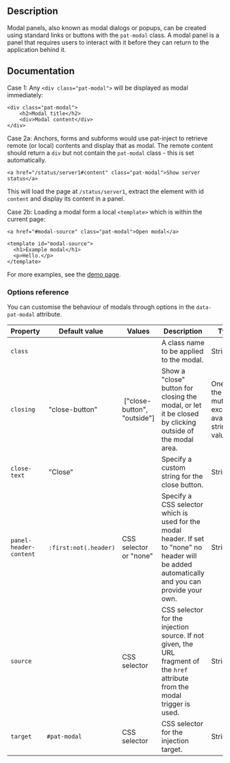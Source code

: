 ## Description

Modal panels, also known as modal dialogs or popups, can be created using standard links or buttons with the `pat-modal` class.
A modal panel is a panel that requires users to interact with it before they can return to the application behind it.

## Documentation

Case 1: Any ``<div class="pat-modal">`` will be displayed as modal immediately:

    <div class="pat-modal">
        <h2>Modal title</h2>
        <div>Modal content</div>
    </div>


Case 2a: Anchors, forms and subforms would use pat-inject to retrieve remote (or local) contents and display that as modal.
The remote content should return a ``div`` but not contain the ``pat-modal`` class - this is set automatically.

    <a href="/status/server1#content" class="pat-modal">Show server status</a>

This will load the page at `/status/server1`, extract the element with id `content` and display its content in a panel.

Case 2b: Loading a modal form a local ``<template>`` which is within the current page:

    <a href="#modal-source" class="pat-modal">Open modal</a>

    <template id="modal-source">
      <h1>Example modal</h1>
      <p>Hello.</p>
    </template>


For more examples, see the [demo page](./index.html).


### Options reference

You can customise the behaviour of modals through options in the `data-pat-modal` attribute.

| Property               | Default value           | Values                       | Description                                                                                                                                     | Type                                                   |
| ---------------------- | ----------------------- | ---------------------------- | ----------------------------------------------------------------------------------------------------------------------------------------------- | ------------------------------------------------------ |
| `class`                |                         |                              | A class name to be applied to the modal.                                                                                                        | String.                                                |
| `closing`              |  "close-button"         |  ["close-button", "outside"] | Show a "close" button for closing the modal, or let it be closed by clicking outside of the modal area.                                         | One of the mutually exclusive available string values. |
| `close-text`           |  "Close"                |                              | Specify a custom string for the close button.                                                                                                   | String.                                                |
| `panel-header-content` |  `:first:not(.header)`  |  CSS selector or "none"      | Specify a CSS selector which is used for the modal header. If set to "none" no header will be added automatically and you can provide your own. | String.                                                |
| `source`               |                         |  CSS selector                | CSS selector for the injection source. If not given, the URL fragment of the ``href`` attribute from the modal trigger is used.                 | String.                                                |
| `target`               |  `#pat-modal`           |  CSS selector                | CSS selector for the injection target.                                                                                                          | String.                                                |
